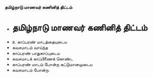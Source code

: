 **தமிழ்நாடு மாணவர் கணினித் திட்டம்**
- # தமிழ்நாடு மாணவர் கணினித் திட்டம்
- a. காப்பரண் மாடத்தையுடைய
- கவசமாடம் வாய்ந்த
- காப்பரண் பாதுகாப்புடைய
- கவசமாடக் காப்பிணைக் கொண்ட
- காப்பரண் மாடம் போன்ற கட்டுமானமுடைய
- கவசமாடம் போன்ற.

